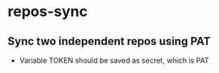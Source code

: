 # repos-sync
## Sync two independent repos using PAT
- Variable TOKEN should be saved as secret, which is PAT 
